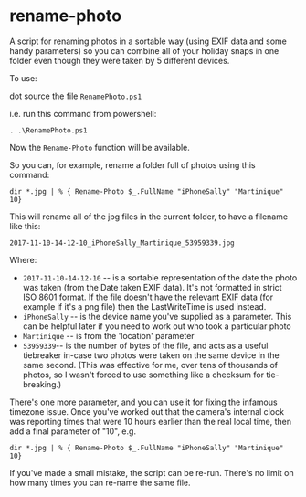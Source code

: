 # rename-photo
A script for renaming photos in a sortable way (using EXIF data and some handy parameters) so you can combine all of your holiday snaps in one folder even though they were taken by 5 different devices.

To use:

dot source the file `RenamePhoto.ps1`

i.e. run this command from powershell: 

    . .\RenamePhoto.ps1
  
Now the `Rename-Photo` function will be available.

So you can, for example, rename a folder full of photos using this command:

    dir *.jpg | % { Rename-Photo $_.FullName "iPhoneSally" "Martinique" 10}

This will rename all of the jpg files in the current folder, to have a filename like this:

    2017-11-10-14-12-10_iPhoneSally_Martinique_53959339.jpg
    
Where:

* `2017-11-10-14-12-10` -- is a sortable representation of the date the photo was taken (from the Date taken EXIF data). It's not formatted in strict ISO 8601 format. If the file doesn't have the relevant EXIF data (for example if it's a png file) then the LastWriteTime is used instead.
* `iPhoneSally` -- is the device name you've supplied as a parameter. This can be helpful later if you need to work out who took a particular photo
* `Martinique` -- is from the 'location' parameter
* `53959339`-- is the number of bytes of the file, and acts as a useful tiebreaker in-case two photos were taken on the same device in the same second. (This was effective for me, over tens of thousands of photos, so I wasn't forced to use something like a checksum for tie-breaking.)

There's one more parameter, and you can use it for fixing the infamous timezone issue. Once you've worked out that the camera's internal clock was reporting times that were 10 hours earlier than the real local time, then add a final parameter of "10", e.g.

    dir *.jpg | % { Rename-Photo $_.FullName "iPhoneSally" "Martinique" 10}
    
If you've made a small mistake, the script can be re-run. There's no limit on how many times you can re-name the same file.

